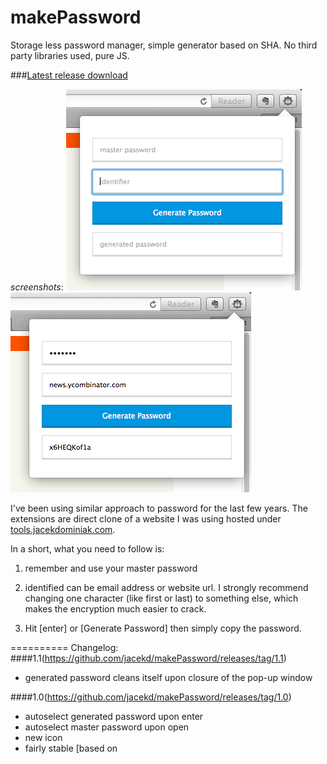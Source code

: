 makePassword
=============

Storage less password manager, simple generator based on SHA. No third party libraries used, pure JS. 

###[Latest release download](https://github.com/jacekd/makePassword/releases/tag/1.1)

_screenshots_:
![screenshot1](images/screen1.png) ![screenshot2](images/screen2.png)

I've been using similar approach to password for the last few years. The extensions are direct clone of a website I was using hosted under [tools.jacekdominiak.com](http://tools.jacekdominiak.com). 

In a short, what you need to follow is:

1. remember and use your master password

2. identified can be email address or website url. I strongly recommend changing one character (like first or last) to something else, which makes the encryption much easier to crack. 

3. Hit [enter] or [Generate Password] then simply copy the password. 

==========
Changelog:
####1.1(https://github.com/jacekd/makePassword/releases/tag/1.1)
- generated password cleans itself upon closure of the pop-up window

####1.0(https://github.com/jacekd/makePassword/releases/tag/1.0)
- autoselect generated password upon enter
- autoselect master password upon open
- new icon
- fairly stable [based on 